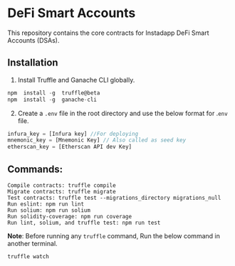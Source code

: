 
# DeFi Smart Accounts

This repository contains the core contracts for Instadapp DeFi Smart Accounts (DSAs).
  

## Installation

1. Install Truffle and Ganache CLI globally.

```javascript
npm  install -g  truffle@beta
npm  install -g  ganache-cli
```

2. Create a `.env` file in the root directory and use the below format for .`env` file.

```javascript
infura_key = [Infura key] //For deploying
mnemonic_key = [Mnemonic Key] // Also called as seed key
etherscan_key = [Etherscan API dev Key]
```  

## Commands:

```
Compile contracts: truffle compile
Migrate contracts: truffle migrate
Test contracts: truffle test --migrations_directory migrations_null
Run eslint: npm run lint
Run solium: npm run solium
Run solidity-coverage: npm run coverage
Run lint, solium, and truffle test: npm run test
```

**Note**: Before running any `truffle` command, Run the below command in another terminal.
```
truffle watch
```

